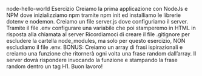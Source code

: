 node-hello-world
Esercizio
Creiamo la prima applicazione con NodeJs e NPM dove inizializziamo npm tramite npm init ed installiamo le librerie dotenv e nodemon.
Creiamo un file server.js dove configuriamo il server.
Tramite il file .env configurare una variabile che poi stamperemo in HTML in risposta alla chiamata al server
Ricordiamoci di creare il file .gitignore per escludere la cartella node_modules, ma solo per questo esercizio, NON escludiamo il file .env.
BONUS:
Creiamo un array di frasi ispirazionali e creiamo una funzione che ritornerà ogni volta una frase random dall’array.
Il server dovrà rispondere invocando la funzione e stampando la frase random dentro un tag H1.
Buon lavoro!